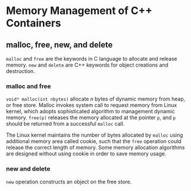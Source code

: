 # Memory Management of C++ Containers

## malloc, free, new, and delete

`malloc` and `free` are the keywords in C language to allocate and release memory. `new` and `delete` are C++ keywords for object creations and destruction. 

### malloc and free

`void* malloc(int nbytes)` allocate *n* bytes of dynamic memory from heap, or free store. Malloc invokes system call to request memory from Linux kernel, which adopts sophisticated algorithm to management dynamic memory. `free(p)` releases the memory allocated at the pointer `p`, and `p` should be returned from a successful `malloc` call.

The Linux kernel maintains the number of bytes allocated by `malloc` using additional memory area called cookie, such that the `free` operation could release the correct length of memory. Some memory allocation algorithms are designed without using cookie in order to save memory usage.

### new and delete

`new` operation constructs an object on the free store. 

